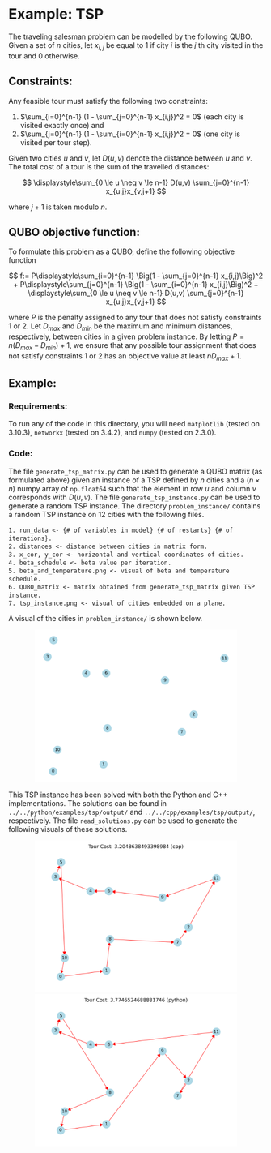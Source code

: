 # Example: TSP

The traveling salesman problem can be modelled by the following QUBO. Given
a set of $n$ cities, let $x_{i,j}$ be equal to 1 if city $i$ is
the $j$ th city visited in the tour and 0 otherwise.

## Constraints:

Any feasible tour
must satisfy the following two constraints:

1. $\sum_{i=0}^{n-1} (1 - \sum_{j=0}^{n-1} x_{i,j})^2 = 0$
   (each city is visited exactly once) and
2. $\sum_{j=0}^{n-1} (1 - \sum_{i=0}^{n-1} x_{i,j})^2 = 0$
   (one city is visited per tour step).

Given two cities $u$ and $v$, let $D(u, v)$ denote the distance between
$u$ and $v$. The total cost of a tour is the sum of the travelled distances:

$$
\displaystyle\sum_{0 \le u \neq v \le n-1} D(u,v) \sum_{j=0}^{n-1}
x_{u,j}x_{v,j+1}
$$

where $j+1$ is taken modulo $n$.

## QUBO objective function:

To formulate this problem as a QUBO,
define the following objective function

$$
f:= P\displaystyle\sum_{i=0}^{n-1} \Big(1 - \sum_{j=0}^{n-1} x_{i,j}\Big)^2 +
P\displaystyle\sum_{j=0}^{n-1} \Big(1 - \sum_{i=0}^{n-1} x_{i,j}\Big)^2 +
\displaystyle\sum_{0 \le u \neq v \le n-1} D(u,v) \sum_{j=0}^{n-1}
x_{u,j}x_{v,j+1}
$$

where $P$ is the penalty assigned to any tour that does not satisfy constraints
1 or 2. Let $D_{max}$ and $D_{min}$ be the maximum and minimum distances,
respectively, between cities in a given problem instance. By letting $P =
n(D_{max} - D_{min})+ 1$, we ensure that any possible tour assignment that does
not satisfy constraints 1 or 2 has an objective value at least $nD_{max} + 1$.

## Example:

### Requirements:
To run any of the code in this directory, you will need `matplotlib` (tested on
3.10.3), `networkx` (tested on 3.4.2), and `numpy` (tested on 2.3.0).

### Code:

The file `generate_tsp_matrix.py` can be used to generate a QUBO matrix (as
formulated above) given an instance of a TSP defined by $n$ cities and a $(n
\times n)$ numpy array of `np.float64` such that the element in row $u$ and
column $v$ corresponds with $D(u,v)$. The file `generate_tsp_instance.py` can
be used to generate a random TSP instance. The directory `problem_instance/`
contains a random TSP instance on 12 cities with the following files.

```
1. run_data <- {# of variables in model} {# of restarts} {# of iterations}.
2. distances <- distance between cities in matrix form.
3. x_cor, y_cor <- horizontal and vertical coordinates of cities.
4. beta_schedule <- beta value per iteration.
5. beta_and_temperature.png <- visual of beta and temperature schedule.
6. QUBO_matrix <- matrix obtained from generate_tsp_matrix given TSP instance.
7. tsp_instance.png <- visual of cities embedded on a plane.
```
A visual of the cities in `problem_instance/` is shown below.

<p align="center">
<img src="problem_instance/tsp_instance.png"
width="400">
</p>

This TSP instance has been solved with both the Python and C++ implementations.
The solutions can be found in `../../python/examples/tsp/output/` and
`../../cpp/examples/tsp/output/`, respectively. The file `read_solutions.py`
can be used to generate the following visuals of these solutions.

<p align="center">
<img src="solutions/tsp_sol_cpp.png"
width="400">
<img src="solutions/tsp_sol_python.png"
width="400">
</p>
